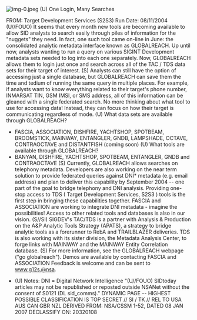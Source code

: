 ![img-0.jpeg](img-0.jpeg)
(U) One Login, Many Searches

FROM:
Target Development Services (S2S3)
Run Date: 08/11/2004
(U//FOUO) It seems that every month new tools are becoming available to allow SID analysts to search easily through piles of information for the "nuggets" they need. In fact, one such tool came on-line in June: the consolidated analytic metadata interface known as GLOBALREACH. Up until now, analysts wanting to run a query on various SIGINT Development metadata sets needed to log into each one separately. Now, GLOBALREACH allows them to login just once and search across all of the TAC / TDS data sets for their target of interest.
(S) Analysts can still have the option of accessing just a single database, but GLOBALREACH can save them the time and tedium of running the same query in multiple places. For example, if analysts want to know everything related to their target's phone number, INMARSAT TIN, GSM IMSI, or SMS address, all of this information can be gleaned with a single federated search. No more thinking about what tool to use for accessing data! Instead, they can focus on how their target is communicating regardless of mode.
(U) What data sets are available through GLOBALREACH?

- FASCIA, ASSOCIATION, DISHFIRE, YACHTSHOP, SPOTBEAM, BROOMSTICK, MAINWAY, ENTANGLER, GNDB, LAMPSHADE, OCTAVE, CONTRAOCTAVE and DISTANTFISH (coming soon)
(U) What tools are available through GLOBALREACH?
- BANYAN, DISHFIRE, YACHTSHOP, SPOTBEAM, ENTANGLER, GNDB and CONTRAOCTAVE
(S) Currently, GLOBALREACH allows searches on telephony metadata. Developers are also working on the near term solution to provide federated queries against DNI* metadata (e.g. email address) and plan to deliver this capability by September 2004 -- one part of the goal to bridge telephony and DNI analysis. Providing one-stop access to TDS ( Target Development Services, S2S3 ) tools is the first step in bringing these capabilities together. FASCIA and ASSOCIATION are working to integrate DNI metadata - imagine the possibilities! Access to other related tools and databases is also in our vision.
(S//SI) SIGDEV's TAC/TDS is a partner with Analysis \& Production on the A\&P Analytic Tools Strategy (APATS), a strategy to bridge analytic tools as a forerunner to RebA and TRAILBLAZER deliveries. TDS is also working with its sister division, the Metadata Analysis Center, to forge links with MAINWAY and the MAINWAY Entity Correlation database.
(S) For more information, see the GLOBALREACH webpage ("go globalreach"). Demos are available by contacting FASCIA and ASSOCIATION Feedback is welcome and can be sent to www.g12s.@nsa.
* (U) Notes:
DNI = Digital Network Intelligence
"(U//FOUO) SIDtoday articles may not be republished or reposted outside NSANet without the consent of S0121 (DL sid_comms)."
DYNAMIC PAGE -- HIGHEST POSSIBLE CLASSIFICATION IS TOP SECRET // SI / TK // REL TO USA AUS CAN GBR NZL
DERIVED FROM: NSA/CSSM 1-52, DATED 08 JAN 2007 DECLASSIFY ON: 20320108
